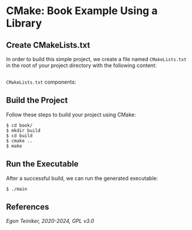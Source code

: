 # CMake: Book Example Using a Library 


## Create CMakeLists.txt
In order to build this simple project, we create a file named `CMakeLists.txt` 
in the root of your project directory with the following content:

```CMake
```

`CMakeLists.txt` components:


## Build the Project

Follow these steps to build your project using CMake:

```
$ cd book/
$ mkdir build
$ cd build
$ cmake ..
$ make
```

## Run the Executable

After a successful build, we can run the generated executable:

```
$ ./main
```

## References


	
*Egon Teiniker, 2020-2024, GPL v3.0*

